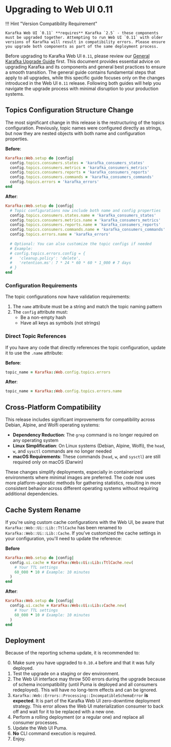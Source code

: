 # Upgrading to Web UI 0.11

!!! Hint "Version Compatibility Requirement"

    Karafka Web UI `0.11` **requires** Karafka `2.5` - these components must be upgraded together. Attempting to run Web UI `0.11` with older versions of Karafka will result in compatibility errors. Please ensure you upgrade both components as part of the same deployment process.

Before upgrading to Karafka Web UI `0.11`, please review our [General Karafka Upgrade Guide](https://karafka.io/docs/Upgrading/) first. This document provides essential advice on upgrading Karafka and its components and general best practices to ensure a smooth transition. The general guide contains fundamental steps that apply to all upgrades, while this specific guide focuses only on the changes introduced in the Web UI `0.11` release. Following both guides will help you navigate the upgrade process with minimal disruption to your production systems.

## Topics Configuration Structure Change

The most significant change in this release is the restructuring of the topics configuration. Previously, topic names were configured directly as strings, but now they are nested objects with both name and configuration properties.

**Before**:

```ruby
Karafka::Web.setup do |config|
  config.topics.consumers.states = 'karafka_consumers_states'
  config.topics.consumers.metrics = 'karafka_consumers_metrics'
  config.topics.consumers.reports = 'karafka_consumers_reports'
  config.topics.consumers.commands = 'karafka_consumers_commands'
  config.topics.errors = 'karafka_errors'
end
```

**After**:

```ruby
Karafka::Web.setup do |config|
  # Topic configurations now include both name and config properties
  config.topics.consumers.states.name = 'karafka_consumers_states'
  config.topics.consumers.metrics.name = 'karafka_consumers_metrics'
  config.topics.consumers.reports.name = 'karafka_consumers_reports'
  config.topics.consumers.commands.name = 'karafka_consumers_commands'
  config.topics.errors.name = 'karafka_errors'
  
  # Optional: You can also customize the topic configs if needed
  # Example:
  # config.topics.errors.config = {
  #   'cleanup.policy': 'delete',
  #   'retention.ms': 7 * 24 * 60 * 60 * 1_000 # 7 days
  # }
end
```

### Configuration Requirements

The topic configurations now have validation requirements:

1. The `name` attribute must be a string and match the topic naming pattern
1. The `config` attribute must:
    - Be a non-empty hash
    - Have all keys as symbols (not strings)

### Direct Topic References

If you have any code that directly references the topic configuration, update it to use the `.name` attribute:

**Before**:

```ruby
topic_name = Karafka::Web.config.topics.errors
```

**After**:

```ruby
topic_name = Karafka::Web.config.topics.errors.name
```

## Cross-Platform Compatibility

This release includes significant improvements for compatibility across Debian, Alpine, and Wolfi operating systems:

- **Dependency Reduction**: The `grep` command is no longer required on any operating system
- **Linux Simplification**: On Linux systems (Debian, Alpine, Wolfi), the `head`, `w`, and `sysctl` commands are no longer needed
- **macOS Requirements**: These commands (`head`, `w`, and `sysctl`) are still required only on macOS (Darwin)

These changes simplify deployments, especially in containerized environments where minimal images are preferred. The code now uses more platform-agnostic methods for gathering statistics, resulting in more consistent behavior across different operating systems without requiring additional dependencies.

## Cache System Rename

If you're using custom cache configurations with the Web UI, be aware that `Karafka::Web::Ui::Lib::TtlCache` has been renamed to `Karafka::Web::Ui::Lib::Cache`. If you've customized the cache settings in your configuration, you'll need to update the reference:

**Before**

```ruby
Karafka::Web.setup do |config|
  config.ui.cache = Karafka::Web::Ui::Lib::TtlCache.new(
    # Your TTL settings
    60_000 * 10 # Example: 10 minutes
  )
end
```

**After**:

```ruby
Karafka::Web.setup do |config|
  config.ui.cache = Karafka::Web::Ui::Lib::Cache.new(
    # Your TTL settings
    60_000 * 10 # Example: 10 minutes
  )
end
```

## Deployment

Because of the reporting schema update, it is recommended to:

0. Make sure you have upgraded to `0.10.4` before and that it was fully deployed.
1. Test the upgrade on a staging or dev environment.
3. The Web UI interface may throw 500 errors during the upgrade because of schema incompatibility (until Puma is deployed and all consumers redeployed). This will have no long-term effects and can be ignored.
4. `Karafka::Web::Errors::Processing::IncompatibleSchemaError` **is expected**. It is part of the Karafka Web UI zero-downtime deployment strategy. This error allows the Web UI materialization consumer to back off and wait for it to be replaced with a new one.
5. Perform a rolling deployment (or a regular one) and replace all consumer processes.
6. Update the Web UI Puma.
7. **No** CLI command execution is required.
8. Enjoy.
